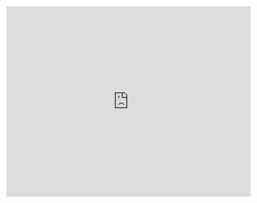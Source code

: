
<iframe frameborder="0" width="640" height="498" src="https://v.qq.com/iframe/player.html?vid=v0528agwd0l&tiny=0&auto=0" allowfullscreen></iframe>